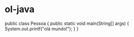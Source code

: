 # ol-java
public class Pessoa {
    public static void main(String[] args) {
        System.out.printf("olá mundo!");
    }
}

